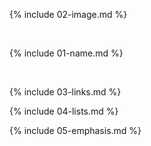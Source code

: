 {% include 02-image.md %}

<br>

{% include 01-name.md %}

<br>

{% include 03-links.md %}

{% include 04-lists.md %}

{% include 05-emphasis.md %}
